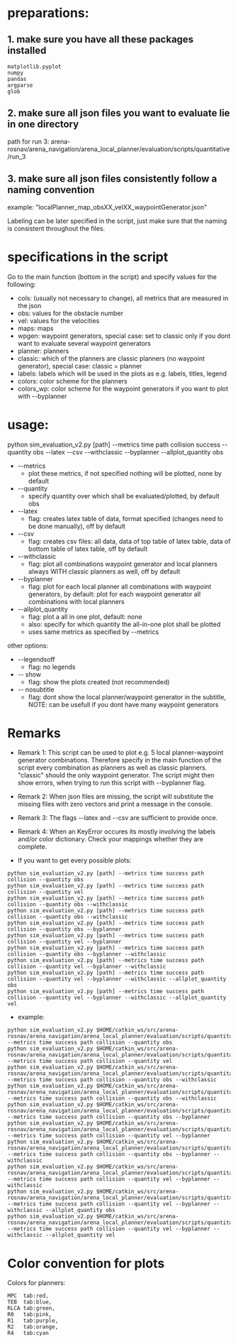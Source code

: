 # preparations:
## 1. make sure you have all these packages installed
```
matplotlib.pyplot
numpy
pandas
argparse
glob
```
## 2. make sure all json files you want to evaluate lie in one directory

path for run 3:
arena-rosnav/arena_navigation/arena_local_planner/evaluation/scripts/quantitative/run_3

## 3. make sure all json files consistently follow a naming convention

example: "localPlanner_map_obsXX_velXX_waypointGenerator.json"

Labeling can be later specified in the script, just make sure that the naming is consistent throughout the files.

# specifications in the script
Go to the main function (bottom in the script) and specify values for the following:
- cols:		(usually not necessary to change), all metrics that are measured in the json
- obs:		values for the obstacle number
- vel:		values for the velocities
- maps:		maps
- wpgen:		waypoint generators, special case: set to classic only if you dont want to evaluate several waypoint generators
- planner:	planners
- classic:	which of the planners are classic planners (no waypoint generator), special case: classic = planner
- labels:	labels which will be used in the plots as e.g. labels, titles, legend
- colors:	color scheme for the planners
- colors_wp:	color scheme for the waypoint generators if you want to plot with --byplanner

# usage:
python sim_evaluation_v2.py [path] --metrics time path collision success --quantity obs --latex --csv --withclassic --byplanner --allplot_quantity obs
- --metrics	
	- plot these metrics, if not specified nothing will be plotted, none by default
- --quantity	
	- specify quantity over which shall be evaluated/plotted, by default obs
- --latex		
	- flag: creates latex table of data, format specified (changes need to be done manually), off by default
- --csv		
	- flag: creates csv files: all data, data of top table of latex table, data of bottom table of latex table, off by default
- --withclassic	
	- flag: plot all combinations waypoint generator and local planners always WITH classic planners as well, off by default
- --byplanner	
	- flag: plot for each local planner all combinations with waypoint generators, by default: plot for each waypoint generator all combinations with local planners
- --allplot_quantity
	- flag: plot a all in one plot, default: none
	- also: specify for which quantity the all-in-one plot shall be plotted
	- uses same metrics as specified by --metrics

other options:
- --legendsoff	
	- flag: no legends
- -- show		
	- flag: show the plots created (not recommended)
- -- nosubtitle	
	- flag: dont show the local planner/waypoint generator in the subtitle, NOTE: can be usefull if you dont have many waypoint generators

# Remarks
- Remark 1:
This script can be used to plot e.g. 5 local planner-waypoint generator combinations.
Therefore specify in the main function of the script every combination as planners as well as classic planners.
"classic" should the only waypoint generator.
The script might then show errors, when trying to run this script with --byplanner flag.

- Remark 2:
When json files are missing, the script will substitute the missing files with zero vectors and print a message in the console.

- Remark 3:
The flags --latex and --csv are sufficient to provide once.

- Remark 4:
When an KeyError occures its mostly involving the labels and/or color dictionary. Check your mappings whether they are complete.

- If you want to get every possible plots:
```
python sim_evaluation_v2.py [path] --metrics time success path collision --quantity obs
python sim_evaluation_v2.py [path] --metrics time success path collision --quantity vel
python sim_evaluation_v2.py [path] --metrics time success path collision --quantity obs --withclassic
python sim_evaluation_v2.py [path] --metrics time success path collision --quantity obs --withclassic
python sim_evaluation_v2.py [path] --metrics time success path collision --quantity obs --byplanner
python sim_evaluation_v2.py [path] --metrics time success path collision --quantity vel --byplanner
python sim_evaluation_v2.py [path] --metrics time success path collision --quantity obs --byplanner --withclassic
python sim_evaluation_v2.py [path] --metrics time success path collision --quantity vel --byplanner --withclassic
python sim_evaluation_v2.py [path] --metrics time success path collision --quantity vel --byplanner --withclassic --allplot_quantity obs
python sim_evaluation_v2.py [path] --metrics time success path collision --quantity vel --byplanner --withclassic --allplot_quantity vel
``` 
- example:
```
python sim_evaluation_v2.py $HOME/catkin_ws/src/arena-rosnav/arena_navigation/arena_local_planner/evaluation/scripts/quantitative/run_3 --metrics time success path collision --quantity obs
python sim_evaluation_v2.py $HOME/catkin_ws/src/arena-rosnav/arena_navigation/arena_local_planner/evaluation/scripts/quantitative/run_3 --metrics time success path collision --quantity vel
python sim_evaluation_v2.py $HOME/catkin_ws/src/arena-rosnav/arena_navigation/arena_local_planner/evaluation/scripts/quantitative/run_3 --metrics time success path collision --quantity obs --withclassic
python sim_evaluation_v2.py $HOME/catkin_ws/src/arena-rosnav/arena_navigation/arena_local_planner/evaluation/scripts/quantitative/run_3 --metrics time success path collision --quantity obs --withclassic
python sim_evaluation_v2.py $HOME/catkin_ws/src/arena-rosnav/arena_navigation/arena_local_planner/evaluation/scripts/quantitative/run_3 --metrics time success path collision --quantity obs --byplanner
python sim_evaluation_v2.py $HOME/catkin_ws/src/arena-rosnav/arena_navigation/arena_local_planner/evaluation/scripts/quantitative/run_3 --metrics time success path collision --quantity vel --byplanner
python sim_evaluation_v2.py $HOME/catkin_ws/src/arena-rosnav/arena_navigation/arena_local_planner/evaluation/scripts/quantitative/run_3 --metrics time success path collision --quantity obs --byplanner --withclassic
python sim_evaluation_v2.py $HOME/catkin_ws/src/arena-rosnav/arena_navigation/arena_local_planner/evaluation/scripts/quantitative/run_3 --metrics time success path collision --quantity vel --byplanner --withclassic
python sim_evaluation_v2.py $HOME/catkin_ws/src/arena-rosnav/arena_navigation/arena_local_planner/evaluation/scripts/quantitative/run_3 --metrics time success path collision --quantity vel --byplanner --withclassic --allplot_quantity obs
python sim_evaluation_v2.py $HOME/catkin_ws/src/arena-rosnav/arena_navigation/arena_local_planner/evaluation/scripts/quantitative/run_3 --metrics time success path collision --quantity vel --byplanner --withclassic --allplot_quantity vel
```
# Color convention for plots

Colors for planners:
```
MPC  tab:red,
TEB  tab:blue,
RLCA tab:green,
R0   tab:pink,
R1   tab:purple,
R2   tab:orange,
R4   tab:cyan
```

